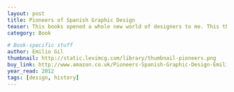 ```yaml
---
layout: post
title: Pioneers of Spanish Graphic Design
teaser: This books opened a whole new world of designers to me. This thing is a gold mine of graphic inspiration.
category: Book

# Book-specific stuff
author: Emilio Gil
thumbnail: http://static.levimcg.com/library/thumbnail-pioneers.png
buy_link: http://www.amazon.co.uk/Pioneers-Spanish-Graphic-Design-Emilio/dp/0981780563
year_read: 2012
tags: [design, history]
---
```

